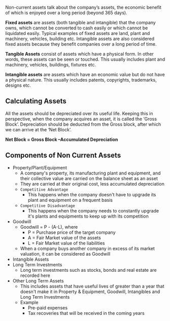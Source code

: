  Non-current assets talk about the company’s assets, the economic benefit of which is enjoyed over a long period (beyond 365 days).
 
 **Fixed assets** are assets (both tangible and intangible) that the company owns, which cannot be converted to cash easily or which cannot be liquidated easily. Typical examples of fixed assets are land, plant and machinery, vehicles, building etc. Intangible assets are also considered fixed assets because they benefit companies over a long period of time.
 
 **Tangible Assets** consist of assets which have a physical form. In other words, these assets can be seen or touched. This usually includes plant and machinery, vehicles, buildings, fixtures etc.
 
 
 **Intangible assets** are assets which have an economic value but do not have a physical nature. This usually includes patents, copyrights, trademarks, designs etc.
 
 ## Calculating Assets
 
 All the assets should be depreciated over its useful life. Keeping this in perspective, when the company acquires an asset, it is called the ‘Gross Block’. Depreciation should be deducted from the Gross block, after which we can arrive at the ‘Net Block’.

**Net Block = Gross Block –Accumulated Depreciation**

## Components of Non Current Assets

- Property/Plant/Equipment
	- A company's property, its manufacturing plant and equipment, and their collective value are carried on the balance sheet as an asset
	- They are carried at their original cost, less accumulated depreciation
	- `Competitive Advantage`
		- This happens when the company doesn't have to upgrade its plant and equipment on a frequent basis
	- `Competitive Disadvantage`
		- This happens when the company needs to constantly upgrade it's plants and equipments to keep up with its competition
- Goodwill
	- Goodwill = P - (A-L), where
		- P = Purchase price of the target company
		- A = Fair Market value of the assets
		- L = Fair Market value of the liabilities
	- When a company buys another company in excess of its market valuation, it can be considered as Goodwill
- Intangible Assets
- Long Term Investments
	- Long term investments such as stocks, bonds and real estate are recorded here
- Other Long Term Assets
	- This includes assets that have useful lives of greater than a year that doesn't make it in Property & Equipment, Goodwill, Intangibles and Long Term Investments
	- Example
		- Pre-paid expenses
		- Tax recoveries that will be received in the coming years